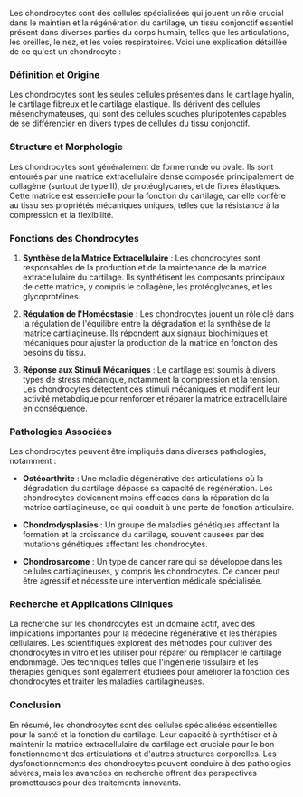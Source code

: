 Les chondrocytes sont des cellules spécialisées qui jouent un rôle crucial dans le maintien et la régénération du cartilage, un tissu conjonctif essentiel présent dans diverses parties du corps humain, telles que les articulations, les oreilles, le nez, et les voies respiratoires. Voici une explication détaillée de ce qu'est un chondrocyte :

### Définition et Origine

Les chondrocytes sont les seules cellules présentes dans le cartilage hyalin, le cartilage fibreux et le cartilage élastique. Ils dérivent des cellules mésenchymateuses, qui sont des cellules souches pluripotentes capables de se différencier en divers types de cellules du tissu conjonctif.

### Structure et Morphologie

Les chondrocytes sont généralement de forme ronde ou ovale. Ils sont entourés par une matrice extracellulaire dense composée principalement de collagène (surtout de type II), de protéoglycanes, et de fibres élastiques. Cette matrice est essentielle pour la fonction du cartilage, car elle confère au tissu ses propriétés mécaniques uniques, telles que la résistance à la compression et la flexibilité.

### Fonctions des Chondrocytes

1. **Synthèse de la Matrice Extracellulaire** : Les chondrocytes sont responsables de la production et de la maintenance de la matrice extracellulaire du cartilage. Ils synthétisent les composants principaux de cette matrice, y compris le collagène, les protéoglycanes, et les glycoprotéines.

2. **Régulation de l'Homéostasie** : Les chondrocytes jouent un rôle clé dans la régulation de l'équilibre entre la dégradation et la synthèse de la matrice cartilagineuse. Ils répondent aux signaux biochimiques et mécaniques pour ajuster la production de la matrice en fonction des besoins du tissu.

3. **Réponse aux Stimuli Mécaniques** : Le cartilage est soumis à divers types de stress mécanique, notamment la compression et la tension. Les chondrocytes détectent ces stimuli mécaniques et modifient leur activité métabolique pour renforcer et réparer la matrice extracellulaire en conséquence.

### Pathologies Associées

Les chondrocytes peuvent être impliqués dans diverses pathologies, notamment :

- **Ostéoarthrite** : Une maladie dégénérative des articulations où la dégradation du cartilage dépasse sa capacité de régénération. Les chondrocytes deviennent moins efficaces dans la réparation de la matrice cartilagineuse, ce qui conduit à une perte de fonction articulaire.

- **Chondrodysplasies** : Un groupe de maladies génétiques affectant la formation et la croissance du cartilage, souvent causées par des mutations génétiques affectant les chondrocytes.

- **Chondrosarcome** : Un type de cancer rare qui se développe dans les cellules cartilagineuses, y compris les chondrocytes. Ce cancer peut être agressif et nécessite une intervention médicale spécialisée.

### Recherche et Applications Cliniques

La recherche sur les chondrocytes est un domaine actif, avec des implications importantes pour la médecine régénérative et les thérapies cellulaires. Les scientifiques explorent des méthodes pour cultiver des chondrocytes in vitro et les utiliser pour réparer ou remplacer le cartilage endommagé. Des techniques telles que l'ingénierie tissulaire et les thérapies géniques sont également étudiées pour améliorer la fonction des chondrocytes et traiter les maladies cartilagineuses.

### Conclusion

En résumé, les chondrocytes sont des cellules spécialisées essentielles pour la santé et la fonction du cartilage. Leur capacité à synthétiser et à maintenir la matrice extracellulaire du cartilage est cruciale pour le bon fonctionnement des articulations et d'autres structures corporelles. Les dysfonctionnements des chondrocytes peuvent conduire à des pathologies sévères, mais les avancées en recherche offrent des perspectives prometteuses pour des traitements innovants.